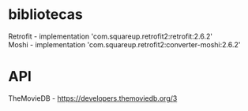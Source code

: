 # bibliotecas
Retrofit - implementation 'com.squareup.retrofit2:retrofit:2.6.2'<br>
Moshi - implementation 'com.squareup.retrofit2:converter-moshi:2.6.2'
# API 
TheMovieDB - https://developers.themoviedb.org/3
